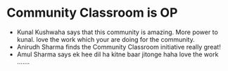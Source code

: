 # Community Classroom is OP

- Kunal Kushwaha says that this community is amazing.
 More power to kunal. love the work which your are doing for the community.
- Anirudh Sharma finds the Community Classroom initiative really great!
- Amul Sharma says ek hee dil ha kitne baar jitonge haha love the work .......

